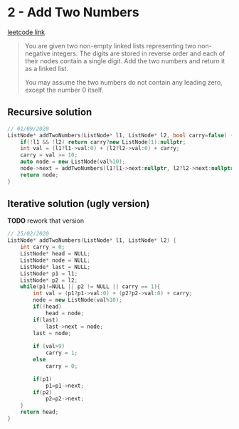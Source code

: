 # 2 - Add Two Numbers

[leetcode link](https://leetcode.com/problems/add-two-numbers/)

>You are given two non-empty linked lists representing two non-negative integers. The digits are stored in reverse order and each of their nodes contain a single digit. Add the two numbers and return it as a linked list.
>
>You may assume the two numbers do not contain any leading zero, except the number 0 itself.

## Recursive solution

```cpp
// 01/09/2020
ListNode* addTwoNumbers(ListNode* l1, ListNode* l2, bool carry=false) {
    if(!l1 && !l2) return carry?new ListNode(1):nullptr;
    int val = (l1?l1->val:0) + (l2?l2->val:0) + carry;
    carry = val >= 10;
    auto node = new ListNode(val%10);
    node->next = addTwoNumbers(l1?l1->next:nullptr, l2?l2->next:nullptr, carry);
    return node;
}
```

## Iterative solution (ugly version)

**TODO** rework that version

```cpp
// 25/02/2020
ListNode* addTwoNumbers(ListNode* l1, ListNode* l2) {
    int carry = 0;
    ListNode* head = NULL;
    ListNode* node = NULL;
    ListNode* last = NULL;
    ListNode* p1 = l1;
    ListNode* p2 = l2;
    while(p1!=NULL || p2 != NULL || carry == 1){
        int val = (p1?p1->val:0) + (p2?p2->val:0) + carry;
        node = new ListNode(val%10);
        if(!head)
            head = node;
        if(last)
            last->next = node;
        last = node;
        
        if (val>9)
            carry = 1;
        else
            carry = 0;

        if(p1)
            p1=p1->next;
        if(p2)
            p2=p2->next; 
    }
    return head;
}
```

